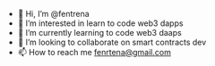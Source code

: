 - 👋 Hi, I’m @fentrena
- 👀 I’m interested in learn to code web3 dapps
- 🌱 I’m currently learning to code web3 daaps
- 💞️ I’m looking to collaborate on smart contracts dev
- 📫 How to reach me fenrtena@gmail.com

<!---
fentrena/fentrena is a ✨ special ✨ repository because its `README.md` (this file) appears on your GitHub profile.
You can click the Preview link to take a look at your changes.
--->
